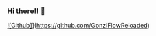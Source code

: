 ### Hi there!! 👋
[![Github]](https://img.shields.io/badge/-Github-000?style=flat&logo=Github&logoColor=white)](https://github.com/GonziFlowReloaded)

<!--
**GonziFlowReloaded/GonziFlowReloaded** is a ✨ _special_ ✨ repository because its `README.md` (this file) appears on your GitHub profile.

Here are some ideas to get you started:

- 🔭 I’m currently working on ...
- 🌱 I’m currently learning ...
- 👯 I’m looking to collaborate on ...
- 🤔 I’m looking for help with ...
- 💬 Ask me about ...
- 📫 How to reach me: ...
- 😄 Pronouns: ...
- ⚡ Fun fact: ...
-->
